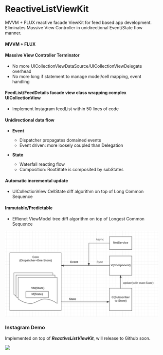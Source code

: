 # ReactiveListViewKit

MVVM + FLUX reactive facade ViewKit for feed based app development. Eliminates Massive View Controller in unidirectional Event/State flow manner.

#### MVVM + FLUX
#### Massive View Controller Terminator
 * No more UICollectionViewDataSource/UICollectionViewDelegate overhead
 * No more long if statement to manage model/cell mapping, event handling

#### FeedList/FeedDetails facade view class wrapping complex UICollectionView
 * Implement Instagram feedList within 50 lines of code
 
#### Unidirectional data flow
 * **Event**
    * Dispatcher propagates domained events
    * Event driven: more loosely coupled than Delegation
    
 * **State**
   * Waterfall reacting flow
   * Composition: RootState is composited by subStates

#### Automatic incremental update
  * UICollectionView CellState diff algorithm on top of Long Common Sequence

#### Immutable/Predictable
  * Effienct ViewModel tree diff algorithm on top of Longest Common Sequence

  <img src="./Documents/FLUX.png">

### Instagram Demo 
Implemented on top of ***ReactiveListViewKit***, will release to Github soon.

  <img src="./Documents/CZInstagram.gif">
  